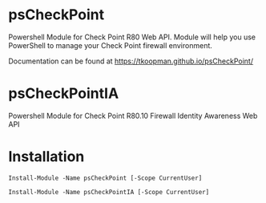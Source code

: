 # psCheckPoint
Powershell Module for Check Point R80 Web API.
Module will help you use PowerShell to manage your Check Point firewall environment.

Documentation can be found at https://tkoopman.github.io/psCheckPoint/

# psCheckPointIA
Powershell Module for Check Point R80.10 Firewall Identity Awareness Web API

# Installation
`Install-Module -Name psCheckPoint [-Scope CurrentUser]`

`Install-Module -Name psCheckPointIA [-Scope CurrentUser]`
